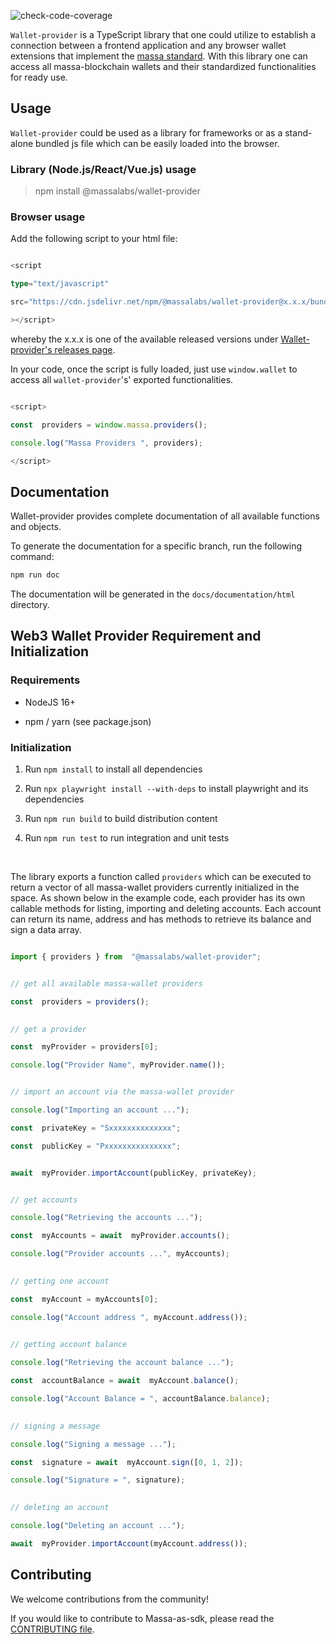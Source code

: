 
![check-code-coverage](https://img.shields.io/badge/coverage-NaN%25-red)




  

`Wallet-provider` is a TypeScript library that one could utilize to establish a connection between a frontend application and any browser wallet extensions that implement the [massa standard](https://github.com/massalabs/massa-standards/blob/main/wallet/dapps-communication.md). With this library one can access all massa-blockchain wallets and their standardized functionalities for ready use.

  

## Usage

`Wallet-provider` could be used as a library for frameworks or as a stand-alone bundled js file which can be easily loaded into the browser.

  

### Library (Node.js/React/Vue.js) usage

  

> npm install @massalabs/wallet-provider

  

### Browser usage

  

Add the following script to your html file:

  

```ts

<script

type="text/javascript"

src="https://cdn.jsdelivr.net/npm/@massalabs/wallet-provider@x.x.x/bundle.js"

></script>

```

  

whereby the x.x.x is one of the available released versions under [Wallet-provider's releases page](https://github.com/massalabs/wallet-provider/releases).

  

In your code, once the script is fully loaded, just use `window.wallet` to access all `wallet-provider`'s' exported functionalities.


```ts

<script>

const  providers = window.massa.providers();

console.log("Massa Providers ", providers);

</script>

```

  

## Documentation

Wallet-provider provides complete documentation of all available functions and objects.

To generate the documentation for a specific branch, run the following command:

```sh
npm run doc
```

The documentation will be generated in the `docs/documentation/html` directory.

   

## Web3 Wallet Provider Requirement and Initialization


### Requirements

- NodeJS 16+

- npm / yarn (see package.json)


### Initialization

1. Run `npm install` to install all dependencies

2. Run `npx playwright install --with-deps` to install playwright and its dependencies

3. Run `npm run build` to build distribution content

4. Run `npm run test` to run integration and unit tests

<br>

The library exports a function called `providers` which can be executed to return a vector of all massa-wallet providers currently initialized in the space. As shown below in the example code, each provider has its own callable methods for listing, importing and deleting accounts. Each account can return its name, address and has methods to retrieve its balance and sign a data array.

```ts

import { providers } from  "@massalabs/wallet-provider";


// get all available massa-wallet providers

const  providers = providers();
  

// get a provider

const  myProvider = providers[0];

console.log("Provider Name", myProvider.name());


// import an account via the massa-wallet provider

console.log("Importing an account ...");

const  privateKey = "Sxxxxxxxxxxxxxx";

const  publicKey = "Pxxxxxxxxxxxxxxx";


await  myProvider.importAccount(publicKey, privateKey);


// get accounts

console.log("Retrieving the accounts ...");

const  myAccounts = await  myProvider.accounts();

console.log("Provider accounts ...", myAccounts);
  

// getting one account

const  myAccount = myAccounts[0];

console.log("Account address ", myAccount.address());
 

// getting account balance

console.log("Retrieving the account balance ...");

const  accountBalance = await  myAccount.balance();

console.log("Account Balance = ", accountBalance.balance);
 

// signing a message

console.log("Signing a message ...");

const  signature = await  myAccount.sign([0, 1, 2]);

console.log("Signature = ", signature);
  

// deleting an account

console.log("Deleting an account ...");

await  myProvider.importAccount(myAccount.address());

```


## Contributing
We welcome contributions from the community!

If you would like to contribute to Massa-as-sdk, please read the  [CONTRIBUTING file](https://github.com/massalabs/wallet-provider/blob/main/CONTRIBUTING.md).